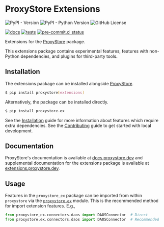 # ProxyStore Extensions

![PyPI - Version](https://img.shields.io/pypi/v/proxystore-ex)
![PyPI - Python Version](https://img.shields.io/pypi/pyversions/proxystore-ex)
![GitHub License](https://img.shields.io/github/license/proxystore/extensions)

[![docs](https://github.com/proxystore/extensions/actions/workflows/docs.yml/badge.svg)](https://github.com/proxystore/extensions/actions)
[![tests](https://github.com/proxystore/extensions/actions/workflows/tests.yml/badge.svg)](https://github.com/proxystore/extensions/actions)
[![pre-commit.ci status](https://results.pre-commit.ci/badge/github/proxystore/extensions/main.svg)](https://results.pre-commit.ci/latest/github/proxystore/extensions/main)

Extensions for the [ProxyStore](https://github.com/proxystore/proxystore/) package.

This extensions package contains experimental features, features with
non-Python dependencies, and plugins for third-party tools.

## Installation

The extensions package can be installed alongside
[ProxyStore](https://github.com/proxystore/proxystore/).
```bash
$ pip install proxystore[extensions]
```

Alternatively, the package can be installed directly.
```bash
$ pip install proxystore-ex
```

See the [Installation](https://extensions.proxystore.dev/main/installation)
guide for more information about features which require extra dependencies.
See the [Contributing](https://extensions.proxystore.dev/main/contributing)
guide to get started with local development.

## Documentation

ProxyStore's documentation is available at [docs.proxystore.dev](https://docs.proxystore.dev) and supplemental documentation for the extensions package is available at [extensions.proxystore.dev](https://extensions.proxystore.dev).

## Usage

Features in the `proxystore_ex` package can be imported from within
`proxystore` via the [`proxystore.ex`](https://docs.proxystore.dev/latest/api/ex/)
module. This is the recommended method for import extension features. E.g.,

```python
from proxystore_ex.connectors.daos import DAOSConnector  # Direct
from proxystore.ex.connectors.daos import DAOSConnector  # Recommended
```
